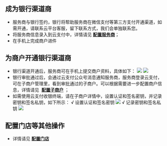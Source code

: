 ## 成为银行渠道商
- 服务商与银行签约，银行将帮助服务商在微信支付等第三方支付开通渠道，如需开通，请联系云平台客服，留下联系方式，我们会单独联系您。  
- 将服务商信息录入到云支付中，详情请见 [**配置服务商**](http://tce.fsphere.cn/document/product/569/9796)； 
- 在手机上完成商户进件

## 为商户开通银行渠道商
- 银行渠道开通后，服务商可在手机上提交商户资料，具体如下：
 ![](https://mc.qcloudimg.com/static/img/ea71aaa292d59a6834c443980fa7718a/image.png)
 ![](https://mc.qcloudimg.com/static/img/c919804ec50ef068a8ad682120e0788c/image.png) 
- 银行审批通过后，会通过云支付公众号消息通知服务商，服务商登录云支付，可在子商户管理里，看到审批通过的子商户。可以根据需要进一步配置商户信息，详情请见  [**配置子商户**](http://tce.fsphere.cn/document/product/569/9795) ；
- 如需使用云支付收银终端，请在子商户详情中，设置认证和签名密钥，并记录密钥和签名私钥，如下所示：
√ 设置认证和签名密钥
 ![](https://mc.qcloudimg.com/static/img/6913d0a676f53c3c65e03487a0d0ba20/image.png) 
√ 记录密钥和签名私钥
 ![](https://mc.qcloudimg.com/static/img/0fa29791d02a2556e77a5c2d61b3ac58/image.png) 
 ## 配置门店等其他操作
- 详情请见 [**配置门店**](http://tce.fsphere.cn/document/product/569/9797)
